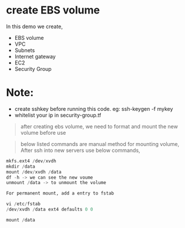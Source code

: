 # create EBS volume

In this demo we create,
- EBS volume
- VPC
- Subnets
- Internet gateway
- EC2
- Security Group

# Note: 
- create sshkey before running this code. eg: ssh-keygen -f mykey
- whitelist your ip in security-group.tf


> after creating ebs volume, we need to format and mount the new volume before use

> below listed commands are manual method for mounting volume, After ssh into new servers use below commands,

```python
mkfs.ext4 /dev/xvdh
mkdir /data
mount /dev/xvdh /data
df -h -> we can see the new voume
unmount /data -> to unmount the volume

For permanent mount, add a entry to fstab

vi /etc/fstab
/dev/xvdh /data ext4 defaults 0 0

mount /data
